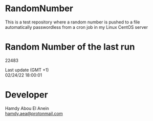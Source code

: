 # RandomNumber    
This is a test repository where a random number is pushed to a file automatically passwordless from a cron job in my Linux CentOS server    
# Random Number of the last run   
22483
      
Last update (GMT +1)    
02/24/22 18:00:01
# Developer    
Hamdy Abou El Anein   
hamdy.aea@protonmail.com
